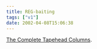 ```yaml
---
title: REG-baiting
tags: ["v1"]
date: 2002-04-08T15:06:38
---
```


[The Complete Tapehead Columns][1].

[1]: http://www.tapehead.co.uk/columnindex.html
